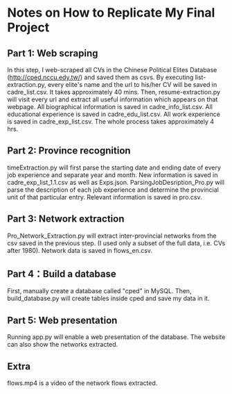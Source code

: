 # Notes on How to Replicate My Final Project

## Part 1: Web scraping

In this step, I web-scraped all CVs in the Chinese Political Elites Database (http://cped.nccu.edy.tw/) and saved them as csvs. By executing list-extraction.py, every elite's name and the url to his/her CV will be saved in cadre_list.csv. It takes approximately 40 mins. Then, resume-extraction.py will visit every url and extract all useful information which appears on that webpage. All biographical information is saved in cadre_info_list.csv. All educational experience is saved in cadre_edu_list.csv. All work experience is saved in cadre_exp_list.csv. The whole process takes approximately 4 hrs.

## Part 2: Province recognition

timeExtraction.py will first parse the starting date and ending date of every job experience and separate year and month. New information is saved in cadre_exp_list_1.1.csv as well as Exps.json. ParsingJobDesription_Pro.py will parse the description of each job experience and determine the provincial unit of that particular entry. Relevant information is saved in pro.csv.

## Part 3: Network extraction
Pro_Network_Extraction.py will extract inter-provincial networks from the csv saved in the previous step. (I used only a subset of the full data, i.e. CVs after 1980). Network data is saved in flows_en.csv.

## Part 4：Build a database
First, manually create a database called "cped" in MySQL. Then, build_database.py will create tables inside cped and save my data in it. 

## Part 5: Web presentation
Running app.py will enable a web presentation of the database. The website can also show the networks extracted. 

## Extra
flows.mp4 is a video of the network flows extracted.
 